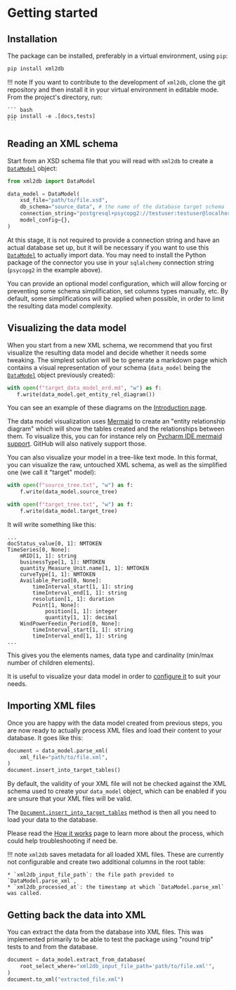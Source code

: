 # Getting started

## Installation

The package can be installed, preferably in a virtual environment, using `pip`:

``` bash
pip install xml2db
```

!!! note
    If you want to contribute to the development of `xml2db`, clone the git repository and then install it in your 
    virtual environment in editable mode. From the project's directory, run:
    
    ``` bash
    pip install -e .[docs,tests]
    ```

## Reading an XML schema

Start from an XSD schema file that you will read with `xml2db` to create a [`DataModel`](api/data_model.md) object:

``` py title="Create a DataModel object" linenums="1"
from xml2db import DataModel

data_model = DataModel(
    xsd_file="path/to/file.xsd",
    db_schema="source_data", # the name of the database target schema
    connection_string="postgresql+psycopg2://testuser:testuser@localhost:5432/testdb",
    model_config={},
)
```

At this stage, it is not required to provide a connection string and have an actual database set up, but it will be 
necessary if you want to use this [`DataModel`](api/data_model.md) to actually import data. You may need to install the
Python package of the connector you use in your `sqlalchemy` connection string (`psycopg2` in the example above).

You can provide an optional model configuration, which will allow forcing or preventing some schema simplification, set
columns types manually, etc. By default, some simplifications will be applied when possible, in order to limit the 
resulting data model complexity.

## Visualizing the data model

When you start from a new XML schema, we recommend that you first visualize the resulting data model and decide whether
it needs some tweaking. The simplest solution will be to generate a markdown page which contains a visual representation
of your schema (`data_model` being the [`DataModel`](api/data_model.md) object previously created):

``` py title="Write an Entity Relationship Diagram to a file" linenums="1"
with open(f"target_data_model_erd.md", "w") as f:
   f.write(data_model.get_entity_rel_diagram())
```

You can see an example of these diagrams on the [Introduction page](index.md).

The data model visualization uses [Mermaid](https://mermaid.js.org/syntax/entityRelationshipDiagram.html) to create an
"entity relationship diagram" which will show the tables created and the relationships between them. To visualize this,
you can for instance rely on [Pycharm IDE mermaid support](https://www.jetbrains.com/help/pycharm/markdown.html#diagrams).
GitHub will also natively support those.

You can also visualize your model in a tree-like text mode. In this format, you can visualize the raw, untouched XML
schema, as well as the simplified one (we call it "target" model):

``` py title="Write source tree and target tree to a file" linenums="1"
with open(f"source_tree.txt", "w") as f:
    f.write(data_model.source_tree)

with open(f"target_tree.txt", "w") as f:
    f.write(data_model.target_tree)
```

It will write something like this:

```
...
docStatus_value[0, 1]: NMTOKEN
TimeSeries[0, None]:
    mRID[1, 1]: string
    businessType[1, 1]: NMTOKEN
    quantity_Measure_Unit.name[1, 1]: NMTOKEN
    curveType[1, 1]: NMTOKEN
    Available_Period[0, None]:
        timeInterval_start[1, 1]: string
        timeInterval_end[1, 1]: string
        resolution[1, 1]: duration
        Point[1, None]:
            position[1, 1]: integer
            quantity[1, 1]: decimal
    WindPowerFeedin_Period[0, None]:
        timeInterval_start[1, 1]: string
        timeInterval_end[1, 1]: string
...
```

This gives you the elements names, data type and cardinality (min/max number of children elements). 

It is useful to visualize your data model in order to [configure it](configuring.md) to suit your needs.

## Importing XML files

Once you are happy with the data model created from previous steps, you are now ready to actually process XML files and
load their content to your database. It goes like this:

``` py title="Parse a XML file" linenums="1"
document = data_model.parse_xml(
    xml_file="path/to/file.xml",
)
document.insert_into_target_tables()
```

By default, the validity of your XML file will not be checked against the XML schema used to create your `data_model` 
object, which can be enabled if you are unsure that your XML files will be valid.

The [`Document.insert_into_target_tables`](api/document.md#xml2db.document.Document.insert_into_target_tables) method is
then all you need to load your data to the database.

Please read the [How it works](how_it_works.md) page to learn more about the process, which could help 
troubleshooting if need be.

!!! note
    `xml2db` saves metadata for all loaded XML files. These are currently not configurable and create two additional
    columns in the root table:
    
    * `xml2db_input_file_path`: the file path provided to `DataModel.parse_xml`,
    * `xml2db_processed_at`: the timestamp at which `DataModel.parse_xml` was called.

## Getting back the data into XML

You can extract the data from the database into XML files. This was implemented primarily to be able to test the package
using "round trip" tests to and from the database.

``` py title="Extract data back to XML" linenums="1"
document = data_model.extract_from_database(
    root_select_where="xml2db_input_file_path='path/to/file.xml'",
)
document.to_xml("extracted_file.xml")
```
